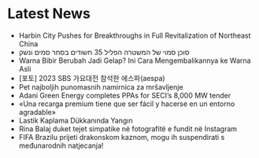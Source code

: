 # Latest News
-  Harbin City Pushes for Breakthroughs in Full Revitalization of Northeast China
-  סוכן סמוי של המשטרה הפליל 35 חשודים בסחר סמים ונשק
-  Warna Bibir Berubah Jadi Gelap? Ini Cara Mengembalikannya ke Warna Asli
-  [포토] 2023 SBS 가요대전 참석한 에스파(aespa)
-  Pet najboljih punomasnih namirnica za mršavljenje
-  Adani Green Energy completes PPAs for SECI’s 8,000 MW tender
-  «Una recarga premium tiene que ser fácil y hacerse en un entorno agradable»
-  Lastik Kaplama Dükkanında Yangın
-  Rina Balaj duket tejet simpatike në fotografitë e fundit në Instagram
-  FIFA Brazilu prijeti drakonskom kaznom, mogu ih suspendirati s međunarodnih natjecanja!
